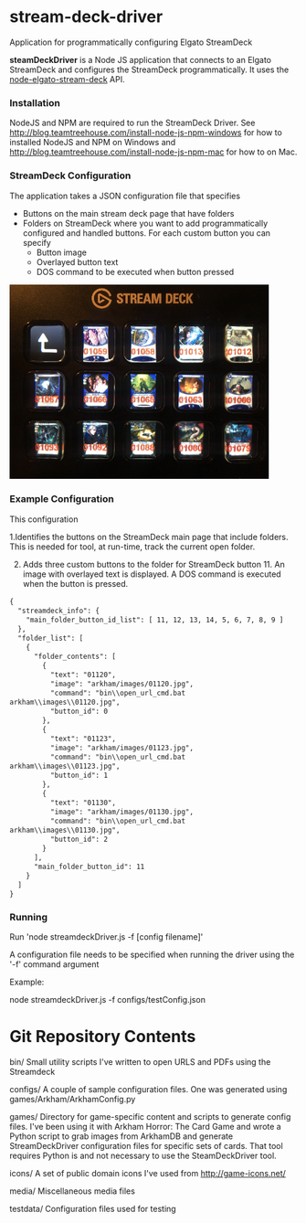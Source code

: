 # stream-deck-driver
Application for programmatically configuring Elgato StreamDeck 

**steamDeckDriver** is a Node JS application that connects to an Elgato StreamDeck and configures the StreamDeck programmatically. It uses the [node-elgato-stream-deck](https://github.com/Lange/node-elgato-stream-deck) API.

### Installation

NodeJS and NPM are required to run the StreamDeck Driver. See http://blog.teamtreehouse.com/install-node-js-npm-windows for how to installed NodeJS and NPM on Windows and http://blog.teamtreehouse.com/install-node-js-npm-mac for how to on Mac.

### StreamDeck Configuration

The application takes a JSON configuration file that specifies

- Buttons on the main stream deck page that have folders
- Folders on StreamDeck where you want to add programmatically configured and handled buttons.
  For each custom button you can specify
  - Button image
  - Overlayed button text
  - DOS command to be executed when button pressed

![Alt text](media/ArkhamStreamDeck.png?style=centerme "Title")

### Example Configuration

This configuration 

1.Identifies the buttons on the StreamDeck main page that include folders.
This is needed for tool, at run-time, track the current open folder.

2. Adds three custom buttons to the folder for StreamDeck button 11. An
image with overlayed text is displayed. A DOS command is executed when the
button is pressed.

```
{
  "streamdeck_info": {
    "main_folder_button_id_list": [ 11, 12, 13, 14, 5, 6, 7, 8, 9 ]
  },
  "folder_list": [
    {
      "folder_contents": [
        {
          "text": "01120",
          "image": "arkham/images/01120.jpg",
          "command": "bin\\open_url_cmd.bat arkham\\images\\01120.jpg",
          "button_id": 0
        },
        {
          "text": "01123",
          "image": "arkham/images/01123.jpg",
          "command": "bin\\open_url_cmd.bat arkham\\images\\01123.jpg",
          "button_id": 1
        },
        {
          "text": "01130",
          "image": "arkham/images/01130.jpg",
          "command": "bin\\open_url_cmd.bat arkham\\images\\01130.jpg",
          "button_id": 2
        }
      ],
      "main_folder_button_id": 11
    }
  ]
}
```

### Running

Run 'node streamdeckDriver.js -f [config filename]'

 A configuration file needs to be specified when running the driver using the
 '-f' command argument

Example:

node streamdeckDriver.js -f configs/testConfig.json

# Git Repository Contents

bin/ 		Small utility scripts I've written to open URLS and PDFs using the Streamdeck

configs/	A couple of sample configuration files. One was generated using
			games/Arkham/ArkhamConfig.py

games/		Directory for game-specific content and scripts to generate config files.
			I've been using it with Arkham Horror: The Card Game and wrote a Python
			script to grab images from ArkhamDB and generate StreamDeckDriver
			configuration files for specific sets of cards. That tool requires Python
			is and not necessary to use the SteamDeckDriver tool.

icons/ 		A set of public domain icons I've used from http://game-icons.net/

media/		Miscellaneous media files

testdata/	Configuration files used for testing




